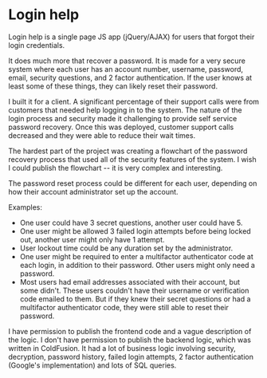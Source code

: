 # Login help
Login help is a single page JS app (jQuery/AJAX) for users that forgot their login credentials.

It does much more that recover a password. It is made for a very secure system where each user has an account number, username, password, email, security questions, and 2 factor authentication. If the user knows at least some of these things, they can likely reset their password.

I built it for a client. A significant percentage of their support calls were from customers that needed help logging in to the system. The nature of the login process and security made it challenging to provide self service password recovery. Once this was deployed, customer support calls decreased and they were able to reduce their wait times.

The hardest part of the project was creating a flowchart of the password recovery process that used all of the security features of the system. I wish I could publish the flowchart -- it is very complex and interesting. 

The password reset process could be different for each user, depending on how their account administrator set up the account.

Examples:

* One user could have 3 secret questions, another user could have 5. 
* One user might be allowed 3 failed login attempts before being locked out, another user might only have 1 attempt.
* User lockout time could be any duration set by the administrator.
* One user might be required to enter a multifactor authenticator code at each login, in addition to their password. Other users might only need a password.
* Most users had email addresses associated with their account, but some didn't. These users couldn't have their username or verification code emailed to them. But if they knew their secret questions or had a multifactor authenticator code, they were still able to reset their password.

I have permission to publish the frontend code and a vague description of the logic. I don't have permission to publish the backend logic, which was written in ColdFusion. It had a lot of business logic involving security, decryption, password history, failed login attempts, 2 factor authentication (Google's implementation) and lots of SQL queries.